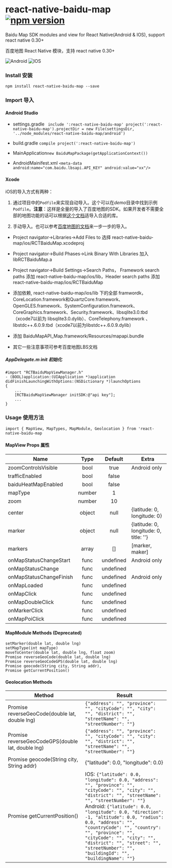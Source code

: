 # react-native-baidu-map [![npm version](https://img.shields.io/npm/v/react-native-baidu-map.svg?style=flat)](https://www.npmjs.com/package/react-native-baidu-map)

Baidu Map SDK modules and view for React Native(Android & IOS), support react native 0.30+

百度地图 React Native 模块，支持 react native 0.30+

![Android](https://raw.githubusercontent.com/lovebing/react-native-baidu-map/master/images/android.jpg)
![IOS](https://raw.githubusercontent.com/lovebing/react-native-baidu-map/master/images/ios.jpg)

### Install 安装
    npm install react-native-baidu-map --save
### Import 导入

#### Android Studio
- settings.gradle `
include ':react-native-baidu-map'
project(':react-native-baidu-map').projectDir = new File(settingsDir, '../node_modules/react-native-baidu-map/android')`

- build.gradle `compile project(':react-native-baidu-map')`

- MainApplication`new BaiduMapPackage(getApplicationContext())`
- AndroidMainifest.xml `<meta-data
            android:name="com.baidu.lbsapi.API_KEY" android:value="xx"/>`

#### Xcode
iOS的导入方式有两种：
1. 通过项目中的`Podfile`来实现自动导入。这个可以在*demo*目录中找到示例`Podfile`。**注意**：这样是全量的导入了百度地图的SDK。如果开发者不需要全部的地图功能的话可以根据[这个文档](http://lbsyun.baidu.com/index.php?title=iossdk/guide/create-project/oc)适导入合适的库。

2. 手动导入。也可以参考[百度地图的文档](http://lbsyun.baidu.com/index.php?title=iossdk/guide/create-project/oc)来一步一步的导入。

- Project navigator->Libraries->Add Files to 选择 react-native-baidu-map/ios/RCTBaiduMap.xcodeproj
- Project navigator->Build Phases->Link Binary With Libraries 加入 libRCTBaiduMap.a
- Project navigator->Build Settings->Search Paths， Framework search paths 添加 react-native-baidu-map/ios/lib，Header search paths 添加 react-native-baidu-map/ios/RCTBaiduMap
- 添加依赖, react-native-baidu-map/ios/lib 下的全部 framwordk， CoreLocation.framework和QuartzCore.framework、OpenGLES.framework、SystemConfiguration.framework、CoreGraphics.framework、Security.framework、libsqlite3.0.tbd（xcode7以前为 libsqlite3.0.dylib）、CoreTelephony.framework 、libstdc++.6.0.9.tbd（xcode7以前为libstdc++.6.0.9.dylib）
- 添加 BaiduMapAPI_Map.framework/Resources/mapapi.bundle

- 其它一些注意事项可参考百度地图LBS文档

##### AppDelegate.m init 初始化
    #import "RCTBaiduMapViewManager.h"
    - (BOOL)application:(UIApplication *)application didFinishLaunchingWithOptions:(NSDictionary *)launchOptions
    {
        ...
        [RCTBaiduMapViewManager initSDK:@"api key"];
        ...
    }

### Usage 使用方法

    import { MapView, MapTypes, MapModule, Geolocation } from 'react-native-baidu-map

#### MapView Props 属性
| Name                    | Type  | Default  | Extra
| ----------------------- |:-----:| :-------:| -------
| zoomControlsVisible     | bool  | true     | Android only
| trafficEnabled          | bool  | false    |
| baiduHeatMapEnabled     | bool  | false    |
| mapType                 | number| 1        |
| zoom                    | number| 10       |
| center                  | object| null     | {latitude: 0, longitude: 0}
| marker                  | object| null     | {latitude: 0, longitude: 0, title: ''}
| markers                 | array | []       | [marker, maker]
| onMapStatusChangeStart  | func  | undefined| Android only
| onMapStatusChange       | func  | undefined|
| onMapStatusChangeFinish | func  | undefined| Android only
| onMapLoaded             | func  | undefined|
| onMapClick              | func  | undefined|
| onMapDoubleClick        | func  | undefined|
| onMarkerClick           | func  | undefined|
| onMapPoiClick           | func  | undefined|

#### MapModule Methods (Deprecated)
    setMarker(double lat, double lng)
    setMapType(int mapType)
    moveToCenter(double lat, double lng, float zoom)
    Promise reverseGeoCode(double lat, double lng)
    Promise reverseGeoCodeGPS(double lat, double lng)
    Promise geocode(String city, String addr),
    Promise getCurrentPosition()

#### Geolocation Methods

| Method                    | Result
| ------------------------- | -------
| Promise reverseGeoCode(double lat, double lng) | `{"address": "", "province": "", "cityCode": "", "city": "", "district": "", "streetName": "", "streetNumber": ""}`
| Promise reverseGeoCodeGPS(double lat, double lng) |  `{"address": "", "province": "", "cityCode": "", "city": "", "district": "", "streetName": "", "streetNumber": ""}`
| Promise geocode(String city, String addr) | {"latitude": 0.0, "longitude": 0.0}
| Promise getCurrentPosition() | IOS: `{"latitude": 0.0, "longitude": 0.0, "address": "", "province": "", "cityCode": "", "city": "", "district": "", "streetName": "", "streetNumber": ""}` Android: `{"latitude": 0.0, "longitude": 0.0, "direction": -1, "altitude": 0.0, "radius": 0.0, "address": "", "countryCode": "", "country": "", "province": "", "cityCode": "", "city": "", "district": "", "street": "", "streetNumber": "", "buildingId": "", "buildingName": ""}`
